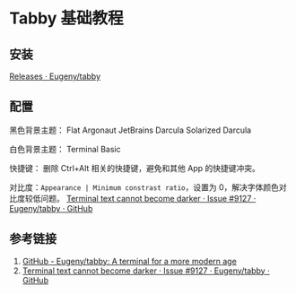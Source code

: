 # Tabby 基础教程

## 安装

[Releases · Eugeny/tabby](https://github.com/Eugeny/tabby/releases)
## 配置

黑色背景主题：
Flat
Argonaut
JetBrains Darcula
Solarized Darcula

白色背景主题：
Terminal Basic

快捷键：
删除 Ctrl+Alt 相关的快捷键，避免和其他 App 的快捷键冲突。

对比度：`Appearance | Minimum constrast ratio`，设置为 0，解决字体颜色对比度较低问题。
[Terminal text cannot become darker · Issue #9127 · Eugeny/tabby · GitHub](https://github.com/Eugeny/tabby/issues/9127)

## 参考链接

1. [GitHub - Eugeny/tabby: A terminal for a more modern age](https://github.com/Eugeny/tabby)
2. [Terminal text cannot become darker · Issue #9127 · Eugeny/tabby · GitHub](https://github.com/Eugeny/tabby/issues/9127)